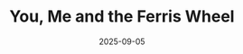 ---
title: "You, Me and the Ferris Wheel"
date: 2025-09-05
description: "Song by Ginosko + Video by omar o'sullivan"
video_url: "https://vimeo.com/24947444?share=copy#t=0"
video_type: "vimeo"
featured: true
featured_date: 2025-09-05T10:00:00Z
order: 1
---